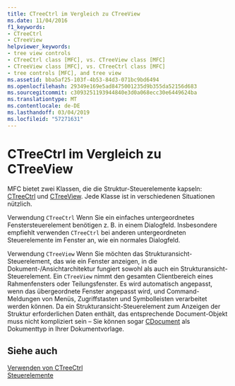 ```yaml
---
title: CTreeCtrl im Vergleich zu CTreeView
ms.date: 11/04/2016
f1_keywords:
- CTreeCtrl
- CTreeView
helpviewer_keywords:
- tree view controls
- CTreeCtrl class [MFC], vs. CTreeView class [MFC]
- CTreeView class [MFC], vs. CTreeCtrl class [MFC]
- tree controls [MFC], and tree view
ms.assetid: bba5af25-103f-4b53-84d3-071bc9bd6494
ms.openlocfilehash: 29349e169e5ad8475001235d9b355da52156d683
ms.sourcegitcommit: c3093251193944840e3d0a068ecc30e6449624ba
ms.translationtype: MT
ms.contentlocale: de-DE
ms.lasthandoff: 03/04/2019
ms.locfileid: "57271631"
---
```

# <a name="ctreectrl-vs-ctreeview"></a>CTreeCtrl im Vergleich zu CTreeView

MFC bietet zwei Klassen, die die Struktur-Steuerelemente kapseln: [CTreeCtrl](../mfc/reference/ctreectrl-class.md) und [CTreeView](../mfc/reference/ctreeview-class.md). Jede Klasse ist in verschiedenen Situationen nützlich.

Verwendung `CTreeCtrl` Wenn Sie ein einfaches untergeordnetes Fenstersteuerelement benötigen z. B. in einem Dialogfeld. Insbesondere empfiehlt verwenden `CTreeCtrl` bei anderen untergeordneten Steuerelemente im Fenster an, wie ein normales Dialogfeld.

Verwendung `CTreeView` Wenn Sie möchten das Strukturansicht-Steuerelement, das wie ein Fenster anzeigen, in die Dokument-/Ansichtarchitektur fungiert sowohl als auch ein Strukturansicht-Steuerelement. Ein `CTreeView` nimmt den gesamten Clientbereich eines Rahmenfensters oder Teilungsfenster. Es wird automatisch angepasst, wenn das übergeordnete Fenster angepasst wird, und Command-Meldungen von Menüs, Zugriffstasten und Symbolleisten verarbeitet werden können. Da ein Strukturansicht-Steuerelement zum Anzeigen der Struktur erforderlichen Daten enthält, das entsprechende Document-Objekt muss nicht kompliziert sein – Sie können sogar [CDocument](../mfc/reference/cdocument-class.md) als Dokumenttyp in Ihrer Dokumentvorlage.

## <a name="see-also"></a>Siehe auch

[Verwenden von CTreeCtrl](../mfc/using-ctreectrl.md)<br/>
[Steuerelemente](../mfc/controls-mfc.md)
